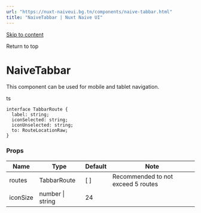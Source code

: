 ```yaml
---
url: "https://nuxt-naiveui.bg.tn/components/naive-tabbar.html"
title: "NaiveTabbar | Nuxt Naive UI"
---
```


[Skip to content](https://nuxt-naiveui.bg.tn/components/naive-tabbar.html#VPContent)

Return to top

# NaiveTabbar [​](https://nuxt-naiveui.bg.tn/components/naive-tabbar.html\#naivetabbar)

This component can be used for mobile and tablet navigation.

ts

```
interface TabbarRoute {
  label: string;
  iconSelected: string;
  iconUnselected: string;
  to: RouteLocationRaw;
}
```

### Props [​](https://nuxt-naiveui.bg.tn/components/naive-tabbar.html\#props)

| **Name** | **Type** | **Default** | **Note** |
| --- | --- | --- | --- |
| routes | TabbarRoute | \[ \] | Recommended to not exceed 5 routes |
| iconSize | number \| string | 24 |  |